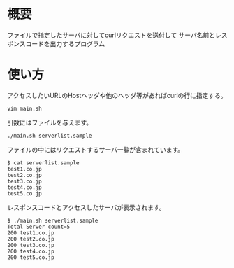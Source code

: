 # 概要
ファイルで指定したサーバに対してcurlリクエストを送付して
サーバ名前とレスポンスコードを出力するプログラム

# 使い方
アクセスしたいURLのHostヘッダや他のヘッダ等があればcurlの行に指定する。
```
vim main.sh
```

引数にはファイルを与えます。
```
./main.sh serverlist.sample 
```

ファイルの中にはリクエストするサーバ一覧が含まれています。
```
$ cat serverlist.sample 
test1.co.jp
test2.co.jp
test3.co.jp
test4.co.jp
test5.co.jp
```

レスポンスコードとアクセスしたサーバが表示されます。
```
$ ./main.sh serverlist.sample 
Total Server count=5
200	test1.co.jp
200	test2.co.jp
200	test3.co.jp
200	test4.co.jp
200	test5.co.jp
```
